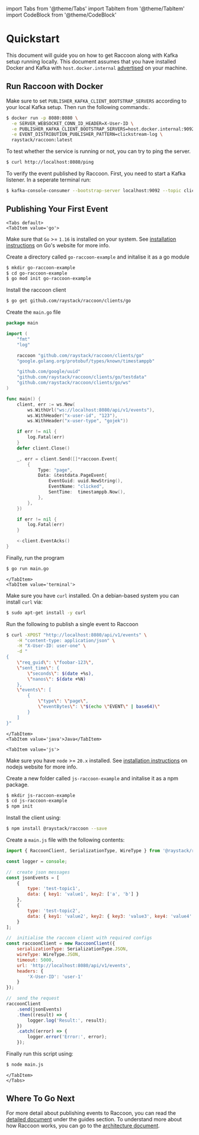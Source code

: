 import Tabs from '@theme/Tabs'
import TabItem from '@theme/TabItem'
import CodeBlock from '@theme/CodeBlock'

# Quickstart

This document will guide you on how to get Raccoon along with Kafka setup running locally. This document assumes that you have installed Docker and Kafka with `host.docker.internal` [advertised](https://www.confluent.io/blog/kafka-listeners-explained/) on your machine.

## Run Raccoon with Docker

Make sure to set `PUBLISHER_KAFKA_CLIENT_BOOTSTRAP_SERVERS` according to your local Kafka setup. Then run the following commands:. 

```bash
$ docker run -p 8080:8080 \
  -e SERVER_WEBSOCKET_CONN_ID_HEADER=X-User-ID \
  -e PUBLISHER_KAFKA_CLIENT_BOOTSTRAP_SERVERS=host.docker.internal:9092 \
  -e EVENT_DISTRIBUTION_PUBLISHER_PATTERN=clickstream-log \
  raystack/raccoon:latest
```

To test whether the service is running or not, you can try to ping the server.

```bash
$ curl http://localhost:8080/ping
```

To verify the event published by Raccoon. First, you need to start a Kafka listener. In a seperate terminal run:

```bash
$ kafka-console-consumer --bootstrap-server localhost:9092 --topic clickstream-log
```

## Publishing Your First Event

```mdx-code-block
<Tabs default>
<TabItem value='go'>
```
Make sure that `Go` >= `1.16` is installed on your system. See [installation instructions](https://go.dev/doc/install) on Go's website for more info.

Create a directory called `go-raccoon-example` and initalise it as a go module

```bash
$ mkdir go-raccoon-example
$ cd go-raccoon-example
$ go mod init go-raccoon-example
```
Install the raccoon client

``` bash
$ go get github.com/raystack/raccoon/clients/go
```
Create the `main.go` file 
```go title="main.go" showLineNumbers
package main

import (
	"fmt"
	"log"

	raccoon "github.com/raystack/raccoon/clients/go"
	"google.golang.org/protobuf/types/known/timestamppb"

	"github.com/google/uuid"
	"github.com/raystack/raccoon/clients/go/testdata"
	"github.com/raystack/raccoon/clients/go/ws"
)

func main() {
	client, err := ws.New(
		ws.WithUrl("ws://localhost:8080/api/v1/events"),
		ws.WithHeader("x-user-id", "123"),
		ws.WithHeader("x-user-type", "gojek"))

	if err != nil {
		log.Fatal(err)
	}
	defer client.Close()

	_, err = client.Send([]*raccoon.Event{
		{
			Type: "page",
			Data: &testdata.PageEvent{
				EventGuid: uuid.NewString(),
				EventName: "clicked",
				SentTime:  timestamppb.Now(),
			},
		},
	})

	if err != nil {
		log.Fatal(err)
	}

	<-client.EventAcks()
}
```

Finally, run the program
```bash
$ go run main.go
```

```mdx-code-block
</TabItem>
<TabItem value='terminal'>
```
Make sure you have `curl` installed. On a debian-based system you can install `curl` via:

```bash
$ sudo apt-get install -y curl
```

Run the following to publish a single event to Raccoon
```bash
$ curl -XPOST "http://localhost:8080/api/v1/events" \
    -H "content-type: application/json" \
    -H "X-User-ID: user-one" \
    -d "
{
    \"req_guid\": \"foobar-123\",
    \"sent_time\": {
        \"seconds\": $(date +%s),
        \"nanos\": $(date +%N)
    },
    \"events\": [
        {
            \"type\": \"page\",
            \"eventBytes\": \"$(echo \"EVENT\" | base64)\"
        }
    ]
}"
```

```mdx-code-block
</TabItem>
<TabItem value='java'>Java</TabItem>
```

```mdx-code-block
<TabItem value='js'>
```
Make sure you have `node` >= `20.x` installed. See [installation instructions](https://nodejs.org/en/download/package-manager) on nodejs website for more info.

Create a new folder called `js-raccoon-example` and initalise it as a npm package.

```bash
$ mkdir js-raccoon-example
$ cd js-raccoon-example
$ npm init
```

Install the client using:
```bash
$ npm install @raystack/raccoon --save
```

Create a `main.js` file with the following contents:
```js title="main.js" showLineNumbers
import { RaccoonClient, SerializationType, WireType } from '@raystack/raccoon';

const logger = console;

//  create json messages
const jsonEvents = [
    {
        type: 'test-topic1',
        data: { key1: 'value1', key2: ['a', 'b'] }
    },
    {
        type: 'test-topic2',
        data: { key1: 'value2', key2: { key3: 'value3', key4: 'value4' } }
    }
];

//  initialise the raccoon client with required configs
const raccoonClient = new RaccoonClient({
    serializationType: SerializationType.JSON,
    wireType: WireType.JSON,
    timeout: 5000,
    url: 'http://localhost:8080/api/v1/events',
    headers: {
        'X-User-ID': 'user-1'
    }
});

//  send the request
raccoonClient
    .send(jsonEvents)
    .then((result) => {
        logger.log('Result:', result);
    })
    .catch((error) => {
        logger.error('Error:', error);
    });
```

Finally run this script using:
```bash
$ node main.js
```

```mdx-code-block
</TabItem>
</Tabs>
```



## Where To Go Next

For more detail about publishing events to Raccoon, you can read the [detailed document](guides/publishing.md) under the guides section. To understand more about how Raccoon works, you can go to the [architecture document](concepts/architecture.md).